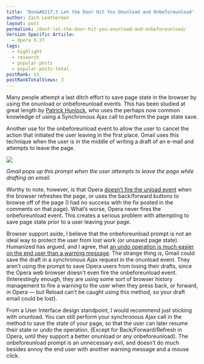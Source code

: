 ```yaml
---
title: 'Don&#8217;t Let the Door Hit You Onunload and Onbeforeunload'
author: Zach Leatherman
layout: post
permalink: /dont-let-the-door-hit-you-onunload-and-onbeforeunload/
Version Specific Article:
  - Opera 9.27
tags:
  - highlight
  - research
  - popular-posts
  - popular-posts-total
postRank: 13
postRankTotalViews: 3
---
```


Many people attempt a last ditch effort to save page state in the browser by using the onunload or onbeforeunload events. This has been studied at great length by [Patrick Hunlock][1], who uses the perhaps now common knowledge of using a Synchronous Ajax call to perform the page state save.

 [1]: http://www.hunlock.com/blogs/Mastering_The_Back_Button_With_Javascript

Another use for the onbeforeunload event to allow the user to cancel the action that initiated the user leaving in the first place. Gmail uses this technique when the user is in the middle of writing a draft of an e-mail and attempts to leave the page.

![][3img]

*Gmail pops up this prompt when the user attempts to leave the page while drafting an email.*

 [3img]: /web/wp-content/uploads/2008/04/gmail-confirm.png

Worthy to note, however, is that Opera [doesn’t fire the unload event][3] when the browser refreshes the page, or uses the back/forward buttons to browse off of the page (I had no success with the fix posted in the comments on that page). What’s worse, Opera never fires the onbeforeunload event. This creates a serious problem with attempting to save page state prior to a user leaving your page.

 [3]: http://www.quirksmode.org/bugreports/archives/2004/11/load_and_unload.html

Browser support aside, I believe that the onbeforeunload prompt is not an ideal way to protect the user from lost work (or unsaved page state). Humanized has argued, and I agree, that [an undo operation is much easier on the end user than a warning message][4]. The strange thing is, Gmail could save the draft in a synchronous Ajax request in the onunload event. They aren’t using the prompt to save Opera users from losing their drafts, since the Opera web browser doesn’t even fire the onbeforeunload event. (Interestingly enough, they are using some sort of browser history management to fire a warning to the user when they press back, or forward, in Opera — but Reload can’t be caught using this method, so your draft email could be lost).

 [4]: http://www.alistapart.com/articles/neveruseawarning

From a User Interface design standpoint, I would recommend just sticking with onunload. You can still perform your synchronous Ajax call in the method to save the state of your page, so that the user can later resume their state or undo the operation. (Except for Back/Forward/Refresh in Opera, until they support a better onunload or any onbeforeunload). The onbeforeunload prompt is an unnecessary evil, and doesn’t do much besides annoy the end user with another warning message and a mouse click.
